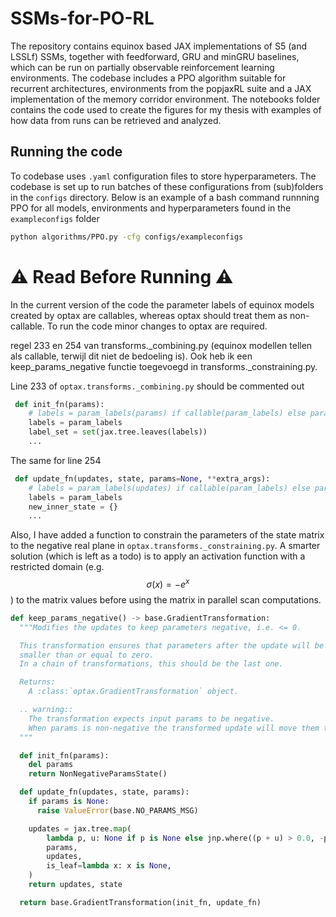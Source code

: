 # SSMs-for-PO-RL
The repository contains equinox based JAX implementations of S5 (and LSSLf) SSMs, together with feedforward, GRU and minGRU baselines, which can be run on partially observable reinforcement learning environments. The codebase includes a PPO algorithm suitable for recurrent architectures, environments from the popjaxRL suite and a JAX implementation of the memory corridor environment. The notebooks folder contains the code used to create the figures for my thesis with examples of how data from runs can be retrieved and analyzed. 

## Running the code
To codebase uses `.yaml` configuration files to store hyperparameters. The codebase is set up to run batches of these configurations from (sub)folders in the `configs` directory. 
Below is an example of a bash command runnning PPO for all models, environments and hyperparameters found in the `exampleconfigs` folder

```bash 
python algorithms/PPO.py -cfg configs/exampleconfigs
```


# :warning: Read Before Running :warning:
In the current version of the code the parameter labels of equinox models created by optax are callables, whereas optax should treat them as non-callable. 
To run the code minor changes to optax are required. 

regel 233 en 254 van transforms._combining.py (equinox modellen tellen als callable, terwijl dit niet de bedoeling is).
Ook heb ik een keep_params_negative functie toegevoegd in transforms._constraining.py.

Line 233 of `optax.transforms._combining.py` should be commented out
```python
 def init_fn(params):
    # labels = param_labels(params) if callable(param_labels) else param_labels
    labels = param_labels
    label_set = set(jax.tree.leaves(labels))
    ...
```

The same for line 254
```python
 def update_fn(updates, state, params=None, **extra_args):
    # labels = param_labels(updates) if callable(param_labels) else param_labels
    labels = param_labels
    new_inner_state = {}
    ...
```

Also, I have added a function to constrain the parameters of the state matrix to the negative real plane in `optax.transforms._constraining.py`. A smarter solution (which is left as a todo) is to apply an activation function with a restricted domain (e.g. $$\sigma(x) = -e^{x}$$) to the matrix values before using the matrix in parallel scan computations.  

```python
def keep_params_negative() -> base.GradientTransformation:
  """Modifies the updates to keep parameters negative, i.e. <= 0.

  This transformation ensures that parameters after the update will be
  smaller than or equal to zero.
  In a chain of transformations, this should be the last one.

  Returns:
    A :class:`optax.GradientTransformation` object.

  .. warning::
    The transformation expects input params to be negative.
    When params is non-negative the transformed update will move them to 0.
  """

  def init_fn(params):
    del params
    return NonNegativeParamsState()

  def update_fn(updates, state, params):
    if params is None:
      raise ValueError(base.NO_PARAMS_MSG)

    updates = jax.tree.map(
        lambda p, u: None if p is None else jnp.where((p + u) > 0.0, -p - 0.000001, u),
        params,
        updates,
        is_leaf=lambda x: x is None,
    )
    return updates, state

  return base.GradientTransformation(init_fn, update_fn)
```
